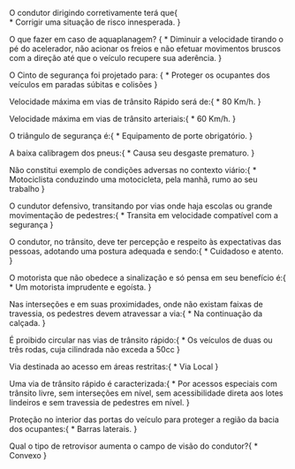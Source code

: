 O condutor dirigindo corretivamente terá que{    
    * Corrigir uma situação de risco innesperada.
}

O que fazer em caso de aquaplanagem? {
    * Diminuir a velocidade tirando o pé do acelerador, não acionar os freios e não efetuar movimentos bruscos com a direção até que o veículo recupere sua aderência.
}

O Cinto de segurança foi projetado para: {
    * Proteger os ocupantes dos veículos em paradas súbitas e colisões
}

Velocidade máxima em vias de trânsito Rápido será de:{
    * 80 Km/h.
}

Velocidade máxima em vias de trânsito arteriais:{
    * 60 Km/h.
}

O triângulo de segurança é:{
    * Equipamento de porte obrigatório.
}

A baixa calibragem dos pneus:{
    * Causa seu desgaste prematuro.
}

Não constitui exemplo de condições adversas no contexto viário:{
    * Motociclista conduzindo uma motocicleta, pela manhã, rumo ao seu trabalho
}

O cundutor defensivo, transitando por vias onde haja escolas ou grande movimentação de pedestres:{
    * Transita em velocidade compatível com a segurança
}

O condutor, no trânsito, deve ter percepção e respeito às expectativas das pessoas, adotando uma postura adequada e sendo:{
    * Cuidadoso e atento.
}

O motorista que não obedece a sinalização e só pensa em seu benefício é:{
    * Um motorista imprudente e egoísta.
}

Nas interseções e em suas proximidades, onde não existam faixas de travessia, os pedestres devem atravessar a via:{
    * Na continuação da calçada.
}

É proibido circular nas vias de trânsito rápido:{
    * Os veículos de duas ou três rodas, cuja cilindrada não exceda a 50cc
}

Via destinada ao acesso em áreas restritas:{
    * Via Local
}

Uma via de trânsito rápido é caracterizada:{
    * Por acessos especiais com trânsito livre, sem interseções em nível, sem acessibilidade direta aos lotes lindeiros e sem travessia de pedestres em nível.
}

Proteção no interior das portas do veículo para proteger a região da bacia dos ocupantes:{
    * Barras laterais.
}

Qual o tipo de retrovisor aumenta o campo de visão do condutor?{
    * Convexo
}



